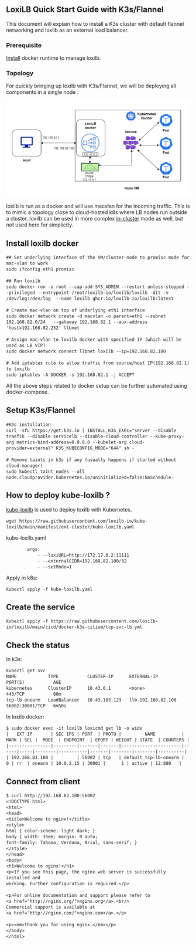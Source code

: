 ## LoxiLB Quick Start Guide with K3s/Flannel

This document will explain how to install a K3s cluster with default flannel networking and loxilb as an external load balancer.

### Prerequisite

[Install](https://docs.docker.com/engine/install/ubuntu/) docker runtime to manage loxilb. 

### Topology   

For quickly bringing up loxilb with K3s/Flannel, we will be deploying all components in a single node :   

![loxilb topology](photos/qs_single.png)

loxilb is run as a docker and will use macvlan for the incoming traffic. This is to mimic a topology close to cloud-hosted k8s where LB nodes run outside a cluster. loxilb can be used in more complex [in-cluster](https://www.loxilb.io/post/k8s-nuances-of-in-cluster-external-service-lb-with-loxilb) mode as well, but not used here for simplicity.

## Install loxilb docker
```
## Set underlying interface of the VM/cluster-node to promisc mode for mac-vlan to work
sudo ifconfig eth1 promisc

## Run loxilb
sudo docker run -u root --cap-add SYS_ADMIN --restart unless-stopped --privileged --entrypoint /root/loxilb-io/loxilb/loxilb -dit -v /dev/log:/dev/log  --name loxilb ghcr.io/loxilb-io/loxilb:latest

# Create mac-vlan on top of underlying eth1 interface
sudo docker network create -d macvlan -o parent=eth1 --subnet 192.168.82.0/24   --gateway 192.168.82.1 --aux-address 'host=192.168.82.252' llbnet

# Assign mac-vlan to loxilb docker with specified IP (which will be used as LB VIP)
sudo docker network connect llbnet loxilb --ip=192.168.82.100

# Add iptables rule to allow traffic from source/host IP(192.168.82.1) to loxilb
sudo iptables -A DOCKER -s 192.168.82.1 -j ACCEPT

```

All the above steps related to docker setup can be further automated using docker-compose.   

## Setup K3s/Flannel
```
#K3s installation
curl -sfL https://get.k3s.io | INSTALL_K3S_EXEC="server --disable traefik --disable servicelb --disable-cloud-controller --kube-proxy-arg metrics-bind-address=0.0.0.0 --kubelet-arg cloud-provider=external" K3S_KUBECONFIG_MODE="644" sh -

# Remove taints in k3s if any (usually happens if started without cloud-manager)
sudo kubectl taint nodes --all node.cloudprovider.kubernetes.io/uninitialized=false:NoSchedule-

```

## How to deploy kube-loxilb ?
[kube-loxilb](https://github.com/loxilb-io/kube-loxilb) is used to deploy loxilb with Kubernetes.
```
wget https://raw.githubusercontent.com/loxilb-io/kube-loxilb/main/manifest/ext-cluster/kube-loxilb.yaml
```

kube-loxilb.yaml
```
        args:
            - --loxiURL=http://172.17.0.2:11111
            - --externalCIDR=192.168.82.100/32
            - --setMode=1
```

Apply in k8s:
```
kubectl apply -f kube-loxilb.yaml
```

## Create the service
```
kubectl apply -f https://raw.githubusercontent.com/loxilb-io/loxilb/main/cicd/docker-k3s-cilium/tcp-svc-lb.yml
```

## Check the status
In k3s:
```
kubectl get svc
NAME            TYPE           CLUSTER-IP      EXTERNAL-IP          PORT(S)           AGE
kubernetes      ClusterIP      10.43.0.1       <none>               443/TCP           80m
tcp-lb-onearm   LoadBalancer   10.43.183.123   llb-192.168.82.100   56002:30001/TCP   6m50s
```
In loxilb docker:
```
$ sudo docker exec -it loxilb loxicmd get lb -o wide
|   EXT IP       | SEC IPS | PORT  | PROTO |         NAME          | MARK | SEL |  MODE  | ENDPOINT  | EPORT | WEIGHT | STATE  | COUNTERS |
|----------------|---------|-------|-------|-----------------------|------|-----|--------|-----------|-------|--------|--------|----------|
| 192.168.82.100 |         | 56002 | tcp   | default_tcp-lb-onearm |    0 | rr  | onearm | 10.0.2.15 | 30001 |      1 | active | 12:880   |
```

## Connect from client
```
$ curl http://192.168.82.100:56002
<!DOCTYPE html>
<html>
<head>
<title>Welcome to nginx!</title>
<style>
html { color-scheme: light dark; }
body { width: 35em; margin: 0 auto;
font-family: Tahoma, Verdana, Arial, sans-serif; }
</style>
</head>
<body>
<h1>Welcome to nginx!</h1>
<p>If you see this page, the nginx web server is successfully installed and
working. Further configuration is required.</p>

<p>For online documentation and support please refer to
<a href="http://nginx.org/">nginx.org</a>.<br/>
Commercial support is available at
<a href="http://nginx.com/">nginx.com</a>.</p>

<p><em>Thank you for using nginx.</em></p>
</body>
</html>

```
